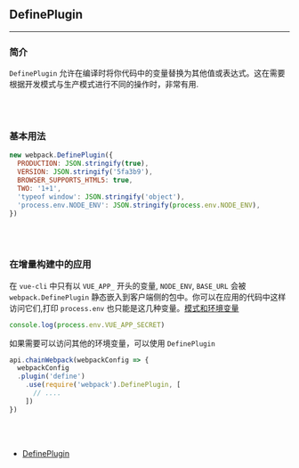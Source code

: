 ## DefinePlugin
***

### 简介
`DefinePlugin` 允许在编译时将你代码中的变量替换为其他值或表达式。这在需要根据开发模式与生产模式进行不同的操作时，非常有用.

<br></br>

### 基本用法
```js
new webpack.DefinePlugin({
  PRODUCTION: JSON.stringify(true),
  VERSION: JSON.stringify('5fa3b9'),
  BROWSER_SUPPORTS_HTML5: true,
  TWO: '1+1',
  'typeof window': JSON.stringify('object'),
  'process.env.NODE_ENV': JSON.stringify(process.env.NODE_ENV),
})
```

<br></br>

### 在增量构建中的应用
在 `vue-cli` 中只有以 `VUE_APP_` 开头的变量, `NODE_ENV`, `BASE_URL` 会被 `webpack.DefinePlugin` 静态嵌入到客户端侧的包中。你可以在应用的代码中这样访问它们,打印 `process.env` 也只能是这几种变量。[模式和环境变量](https://cli.vuejs.org/zh/guide/mode-and-env.html)
```js
console.log(process.env.VUE_APP_SECRET)
```

如果需要可以访问其他的环境变量，可以使用 `DefinePlugin`
```js
api.chainWebpack(webpackConfig => {
  webpackConfig
  .plugin('define')
    .use(require('webpack').DefinePlugin, [
      // ....
    ])
})

```
<br></br>

- [DefinePlugin](https://webpack.docschina.org/plugins/define-plugin#root)